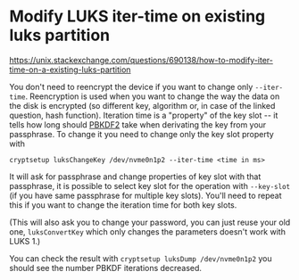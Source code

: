 # Modify LUKS iter-time on existing luks partition

<https://unix.stackexchange.com/questions/690138/how-to-modify-iter-time-on-a-existing-luks-partition>

You don't need to reencrypt the device if you want to change only `--iter-time`.
Reencryption is used when you want to change the way the data on the disk is encrypted (so different key, algorithm or, in case of the linked question, hash function).
Iteration time is a "property" of the key slot -- it tells how long should [PBKDF2](https://en.wikipedia.org/wiki/PBKDF2) take when derivating the key from your passphrase.
To change it you need to change only the key slot property with

```
cryptsetup luksChangeKey /dev/nvme0n1p2 --iter-time <time in ms>
```

It will ask for passphrase and change properties of key slot with that passphrase, it is possible to select key slot for the operation with `--key-slot` (if you have same passphrase for multiple key slots).
You'll need to repeat this if you want to change the iteration time for both key slots.

(This will also ask you to change your password, you can just reuse your old one, `luksConvertKey` which only changes the parameters doesn't work with LUKS 1.)

You can check the result with `cryptsetup luksDump /dev/nvme0n1p2` you should see the number PBKDF iterations decreased.

